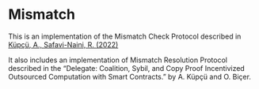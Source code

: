 # Mismatch
This is an implementation of the Mismatch Check Protocol described in [Küpçü, A., Safavi-Naini, R. (2022)](https://link.springer.com/chapter/10.1007/978-3-030-93944-1_16#chapter-info)

It also includes an implementation of Mismatch Resolution Protocol described in the “Delegate: Coalition, Sybil, and Copy Proof Incentivized Outsourced Computation with Smart Contracts.” by A. Küpçü and O. Biçer.
